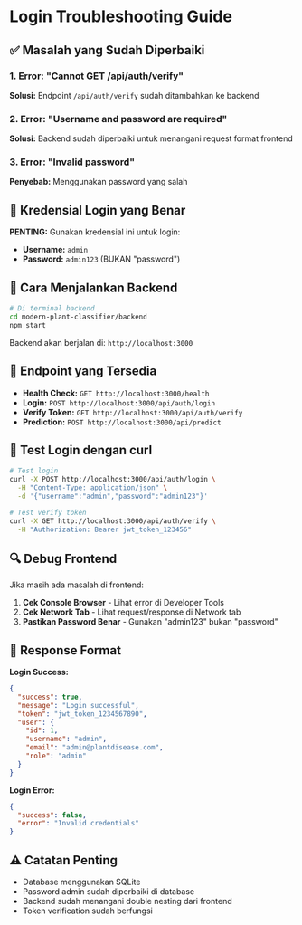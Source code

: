 # Login Troubleshooting Guide

## ✅ Masalah yang Sudah Diperbaiki

### 1. Error: "Cannot GET /api/auth/verify"
**Solusi:** Endpoint `/api/auth/verify` sudah ditambahkan ke backend

### 2. Error: "Username and password are required" 
**Solusi:** Backend sudah diperbaiki untuk menangani request format frontend

### 3. Error: "Invalid password"
**Penyebab:** Menggunakan password yang salah

## 🔐 Kredensial Login yang Benar

**PENTING:** Gunakan kredensial ini untuk login:

- **Username:** `admin`
- **Password:** `admin123` (BUKAN "password")

## 🚀 Cara Menjalankan Backend

```bash
# Di terminal backend
cd modern-plant-classifier/backend
npm start
```

Backend akan berjalan di: `http://localhost:3000`

## 📡 Endpoint yang Tersedia

- **Health Check:** `GET http://localhost:3000/health`
- **Login:** `POST http://localhost:3000/api/auth/login`
- **Verify Token:** `GET http://localhost:3000/api/auth/verify`
- **Prediction:** `POST http://localhost:3000/api/predict`

## 🧪 Test Login dengan curl

```bash
# Test login
curl -X POST http://localhost:3000/api/auth/login \
  -H "Content-Type: application/json" \
  -d '{"username":"admin","password":"admin123"}'

# Test verify token
curl -X GET http://localhost:3000/api/auth/verify \
  -H "Authorization: Bearer jwt_token_123456"
```

## 🔍 Debug Frontend

Jika masih ada masalah di frontend:

1. **Cek Console Browser** - Lihat error di Developer Tools
2. **Cek Network Tab** - Lihat request/response di Network tab
3. **Pastikan Password Benar** - Gunakan "admin123" bukan "password"

## 📝 Response Format

**Login Success:**
```json
{
  "success": true,
  "message": "Login successful",
  "token": "jwt_token_1234567890",
  "user": {
    "id": 1,
    "username": "admin",
    "email": "admin@plantdisease.com",
    "role": "admin"
  }
}
```

**Login Error:**
```json
{
  "success": false,
  "error": "Invalid credentials"
}
```

## ⚠️ Catatan Penting

- Database menggunakan SQLite
- Password admin sudah diperbaiki di database
- Backend sudah menangani double nesting dari frontend
- Token verification sudah berfungsi


